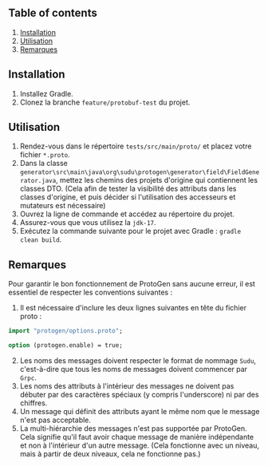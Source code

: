 ## Table of contents

1. [Installation](#installation)
2. [Utilisation](#utilisation)
3. [Remarques](#remarques)

## Installation
1. Installez Gradle.
2. Clonez la branche `feature/protobuf-test` du projet.

## Utilisation
1. Rendez-vous dans le répertoire `tests/src/main/proto/` et placez votre fichier `*.proto`.
2. Dans la classe `generator\src\main\java\org\sudu\protogen\generator\field\FieldGenerator.java`, mettez les chemins des projets d'origine qui contiennent les classes DTO. (Cela afin de tester la visibilité des attributs dans les classes d'origine, et puis décider si l'utilisation des accesseurs et mutateurs est nécessaire)
2. Ouvrez la ligne de commande et accédez au répertoire du projet.
3. Assurez-vous que vous utilisez la `jdk-17`.
4. Exécutez la commande suivante pour le projet avec Gradle : `gradle clean build`.

## Remarques
Pour garantir le bon fonctionnement de ProtoGen sans aucune erreur, il est essentiel de respecter les conventions suivantes :
1. Il est nécessaire d'inclure les deux lignes suivantes en tête du fichier proto :
```protobuf
import "protogen/options.proto";

option (protogen.enable) = true;
```
2. Les noms des messages doivent respecter le format de nommage `Sudu`, c'est-à-dire que tous les noms de messages doivent commencer par `Grpc`.
3. Les noms des attributs à l'intérieur des messages ne doivent pas débuter par des caractères spéciaux (y compris l'underscore) ni par des chiffres.
4. Un message qui définit des attributs ayant le même nom que le message n'est pas acceptable.
5. La multi-hiérarchie des messages n'est pas supportée par ProtoGen. Cela signifie qu'il faut avoir chaque message de manière indépendante et non à l'intérieur d'un autre message. (Cela fonctionne avec un niveau, mais à partir de deux niveaux, cela ne fonctionne pas.)
